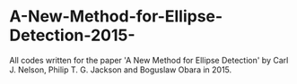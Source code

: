# A-New-Method-for-Ellipse-Detection-2015-
All codes written for the paper 'A New Method for Ellipse Detection' by Carl J. Nelson, Philip T. G. Jackson and Boguslaw Obara in 2015.
